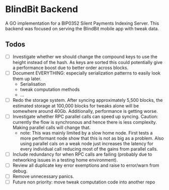 # BlindBit Backend
A GO implementation for a BIP0352 Silent Payments Indexing Server. 
This backend was focused on serving the BlindBit mobile app with tweak data. 

## Todos

- [ ] Investigate whether we should change the compound keys to use the height instead of the hash. As keys are sorted this could potentially give a performance boost due to better order across blocks.
- [ ] Document EVERYTHING: especially serialization patterns to easily look them up later.
  - Serialisation
  - tweak computation methods
  - ...
- [ ] Redo the storage system. After syncing approximately 5,500 blocks, the estimated storage at 100,000 blocks for tweaks alone will be somewhere around 40Gb. Additionally, performance is getting worse.
- [ ] Investigate whether RPC parallel calls can speed up syncing. Caution: currently the flow is synchronous and hence there is less complexity. Making parallel calls will change that.
  - note: This was mainly limited by a slow home node. First tests a more performant node show that this is not as big as a problem. Also using parallel cals on a weak node just increases the latency for every individual call reducing most of the gains from parallel calls. 
- [ ] Include redundancy for when RPC calls are failing (probably due to networking issues in a testing home environment).
- [ ] Review all duplicate key error exemptions and raise to error/warn from debug.
- [ ] Remove unnecessary panics.
- [ ] Future non priority: move tweak computation code into another repo